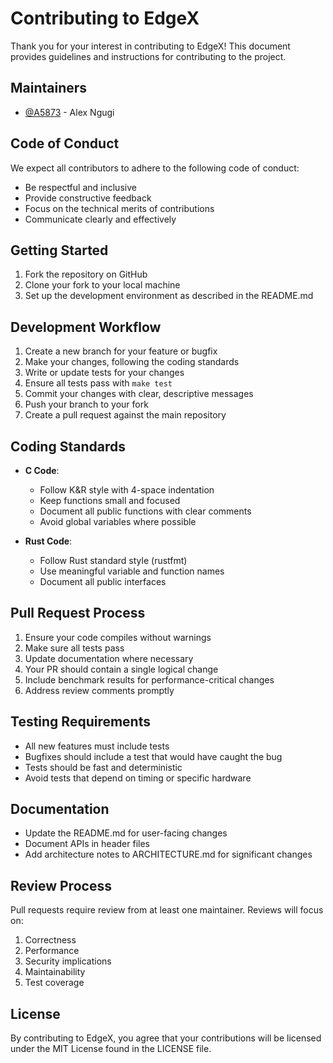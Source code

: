# Contributing to EdgeX

Thank you for your interest in contributing to EdgeX! This document provides guidelines and instructions for contributing to the project.

## Maintainers

- [@A5873](https://github.com/A5873) - Alex Ngugi

## Code of Conduct

We expect all contributors to adhere to the following code of conduct:

- Be respectful and inclusive
- Provide constructive feedback
- Focus on the technical merits of contributions
- Communicate clearly and effectively

## Getting Started

1. Fork the repository on GitHub
2. Clone your fork to your local machine
3. Set up the development environment as described in the README.md

## Development Workflow

1. Create a new branch for your feature or bugfix
2. Make your changes, following the coding standards
3. Write or update tests for your changes
4. Ensure all tests pass with `make test`
5. Commit your changes with clear, descriptive messages
6. Push your branch to your fork
7. Create a pull request against the main repository

## Coding Standards

- **C Code**:
  - Follow K&R style with 4-space indentation
  - Keep functions small and focused
  - Document all public functions with clear comments
  - Avoid global variables where possible
  
- **Rust Code**:
  - Follow Rust standard style (rustfmt)
  - Use meaningful variable and function names
  - Document all public interfaces

## Pull Request Process

1. Ensure your code compiles without warnings
2. Make sure all tests pass
3. Update documentation where necessary
4. Your PR should contain a single logical change
5. Include benchmark results for performance-critical changes
6. Address review comments promptly

## Testing Requirements

- All new features must include tests
- Bugfixes should include a test that would have caught the bug
- Tests should be fast and deterministic
- Avoid tests that depend on timing or specific hardware

## Documentation

- Update the README.md for user-facing changes
- Document APIs in header files
- Add architecture notes to ARCHITECTURE.md for significant changes

## Review Process

Pull requests require review from at least one maintainer. Reviews will focus on:

1. Correctness
2. Performance
3. Security implications
4. Maintainability
5. Test coverage

## License

By contributing to EdgeX, you agree that your contributions will be licensed under the MIT License found in the LICENSE file.

